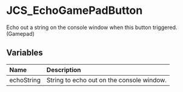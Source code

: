 # JCS_EchoGamePadButton

Echo out a string on the console window when this button triggered. (Gamepad)

## Variables

| Name | Description |
|:---|:---|
| echoString | String to echo out on the console window. |
